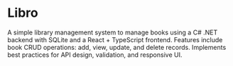 # Libro
 A simple library management system to manage books using a C# .NET backend with SQLite and a React + TypeScript frontend. Features include book CRUD operations: add, view, update, and delete records. Implements best practices for API design, validation, and responsive UI.
